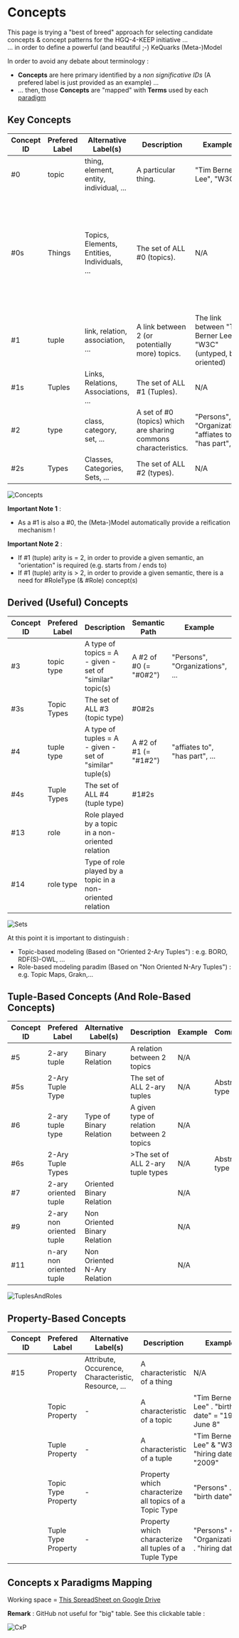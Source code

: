 Concepts
==

This page is trying a "best of breed" approach for selecting candidate concepts & concept patterns for the HGQ-4-KEEP initiative ...  
... in order to define a powerful (and beautiful ;-) KeQuarks (Meta-)Model

In order to avoid any debate about terminology : 
* __Concepts__ are here primary identified by a _non significative IDs_ (A prefered label is just provided as an example) ...
* ... then, those __Concepts__ are "mapped" with __Terms__ used by each <a href="https://github.com/iPlumb3r/KeQuarks/tree/master/2_Paradigms">paradigm</a>

Key Concepts
-
<table>
    <thead>
        <tr>
            <th>Concept ID</th>
            <th>Prefered Label</th>
            <th>Alternative Label(s)</th>
            <th>Description</th>
            <th>Example(s)</th>
            <th>Comment</th>         
        </tr>
    </thead>
    <tbody>
        <tr>
            <td>#0</td>
            <td>topic</td>
            <td>thing, element, entity, individual, ... </td>
            <td>A particular thing.</td>
            <td>"Tim Berner Lee", "W3C", ...</td>
            <td></td>
        </tr>
        <tr>
            <td>#0s</td>
            <td>Things</td>
            <td>Topics, Elements, Entities, Individuals, ... </td>
            <td>The set of ALL #0 (topics).</td>
            <td>N/A</td>
            <td>Usage of "Things" instead of "Topics" as prefered label, because its includes also Tuples, Types, ...</td>
        </tr>
        <tr>
            <td>#1</td>
            <td>tuple</td>
            <td>link, relation, association, ...</td>
            <td>A link between 2 (or potentially more) topics.</td>
            <td>The link between "Tim Berner Lee" & "W3C" (untyped, but oriented)</td>
            <td>A #1 is (also) a #0</td>
        </tr>
        <tr>
            <td>#1s</td>
            <td>Tuples</td>
            <td>Links, Relations, Associations, ...</td>
            <td>The set of ALL #1 (Tuples).</td>
            <td>N/A</td>
            <td></td>
        </tr>
        <tr>
            <td>#2</td>
            <td>type</td>
            <td>class, category, set, ...</td>           
            <td>A set of #0 (topics) which are sharing commons characteristics.</td>
            <td>"Persons", "Organizations", "affiates to", "has part", ...</td>
            <td>A #2 is (also) a #0</td>
        </tr>
        <tr>
            <td>#2s</td>
            <td>Types</td>
            <td>Classes, Categories, Sets, ...</td>           
            <td>The set of ALL #2 (types).</td>
            <td>N/A</td>
            <td></td>
        </tr>
    </tbody>
</table>

![Concepts](https://github.com/iPlumb3r/KeQuarks/blob/master/images/KeQuarksConcepts_2020-03-16.png)

__Important Note 1__ :
* As a #1 is also a #0, the (Meta-)Model automatically provide a reification mechanism !

__Important Note 2__ :
* If #1 (tuple) arity is = 2, in order to provide a given semantic, an "orientation" is required (e.g. starts from / ends to)
* If #1 (tuple) arity is > 2, in order to provide a given semantic, there is a need for #RoleType (& #Role) concept(s)

Derived (Useful) Concepts
-
<table>
    <thead>
        <tr>
            <th>Concept ID</th>
            <th>Prefered Label</th>
            <th>Description</th>
            <th>Semantic Path</th>
            <th>Example</th>
            <th>Comment</th>         
        </tr>
    </thead>
    <tbody>
        <tr>
            <td>#3</td>
            <td>topic type</td>
            <td>A type of topics = A - given - set of "similar" topic(s)</td>
            <td>A #2 of #0 (= "#0#2")</td>
            <td>"Persons", "Organizations", ...</td>
            <td>#3 is a #2</td>
        </tr>
        <tr>
            <td>#3s</td>
            <td>Topic Types</td>
            <td>The set of ALL #3 (topic type)</td>
            <td>#0#2s</td>
            <td></td>
            <td></td>
        </tr>
        <tr>
            <td>#4</td>
            <td>tuple type</td>
            <td>A type of tuples = A - given - set of "similar" tuple(s)</td>
            <td>A #2 of #1 (= "#1#2")</td>
            <td>"affiates to", "has part", ...</td>
            <td>#4 is a #2</td>
        </tr>
        <tr>
            <td>#4s</td>
            <td>Tuple Types</td>
            <td>The set of ALL #4 (tuple type)</td>
            <td>#1#2s</td>
            <td></td>
            <td></td>
        </tr>
         <tr>
            <td>#13</td>
            <td>role</td>
            <td>Role played by a topic in a non-oriented relation</td>
            <td></td>
            <td></td>
            <td></td>
        </tr>
        <tr>
            <td>#14</td>
            <td>role type</td>
            <td>Type of role played by a topic in a non-oriented relation</td>
            <td></td>
            <td></td>
            <td></td>
        </tr>
    </tbody>
</table>

![Sets](https://github.com/iPlumb3r/KeQuarks/blob/master/images/KeQuarksSets_2020-03-16.png)

At this point it is important to distinguish :
* Topic-based modeling (Based on "Oriented 2-Ary Tuples") : e.g. BORO, RDF(S)-OWL, ...
* Role-based modeling paradim (Based on "Non Oriented N-Ary Tuples") : e.g. Topic Maps, Grakn,...

Tuple-Based Concepts (And Role-Based Concepts)
-
<table>
    <thead>
        <tr>
            <th>Concept ID</th>
            <th>Prefered Label</th>
            <th>Alternative Label(s)</th>
            <th>Description</th>
            <th>Example</th>
            <th>Comment</th>         
        </tr>
    </thead>
    <tbody>
        <tr>
            <td>#5</td>
            <td>2-ary tuple</td>
            <td>Binary Relation</td>
            <td>A relation between 2 topics</td>
            <td>N/A</td>
            <td></td>
        </tr>
         <tr>
            <td>#5s</td>
            <td>2-Ary Tuple Type</td>
            <td></td>
            <td>The set of ALL 2-ary tuples</td>
            <td>N/A</td>
            <td>Abstract type</td>
        </tr>
         <tr>
            <td>#6</td>
            <td>2-ary tuple type</td>
            <td>Type of Binary Relation</td>
            <td>A given type of relation between 2 topics</td>
            <td>N/A</td>
            <td></td>
        </tr>
         <tr>
            <td>#6s</td>
            <td>2-Ary Tuple Types</td>
            <td></td>
            <td>>The set of ALL 2-ary tuple types</td>
            <td>N/A</td>
            <td>Abstract type</td>
        </tr>
         <tr>
            <td>#7</td>
            <td>2-ary oriented tuple</td>
            <td>Oriented Binary Relation</td>
            <td></td>
            <td>N/A</td>
            <td></td>
        </tr>
         <tr>
            <td>#9</td>
            <td>2-ary non oriented tuple</td>
            <td>Non Oriented Binary Relation</td>
            <td></td>
            <td>N/A</td>
            <td></td>
        </tr>
        <tr>
            <td>#11</td>
            <td>n-ary non oriented tuple</td>
            <td>Non Oriented N-Ary Relation</td>
            <td></td>
            <td>N/A</td>
            <td></td>
        </tr>
    </tbody>
</table>

![TuplesAndRoles](https://github.com/iPlumb3r/KeQuarks/blob/master/images/TupleBasedConceptsAndRoleBasedConcepts_2020-03-18.png)

Property-Based Concepts
-
<table>
    <thead>
        <tr>
            <th>Concept ID</th>
            <th>Prefered Label</th>
            <th>Alternative Label(s)</th>
            <th>Description</th>
            <th>Example</th>
            <th>Comment</th>         
        </tr>
    </thead>
    <tbody>
        <tr>
            <td>#15</td>
            <td>Property</td>
            <td>Attribute, Occurence, Characteristic, Resource, ...</td>
            <td>A characteristic of a thing</td>
            <td>N/A</td>
            <td>#6 is a #1 towards specific #2</td>
        </tr>
        <tr>
            <td></td>
            <td>Topic Property</td>
            <td>-</td>
            <td>A characteristic of a topic</td>
            <td>"Tim Berner Lee" . "birth date" = "1955 June 8"</td>
            <td></td>
        </tr>
        <tr>
            <td></td>
            <td>Tuple Property</td>
            <td>-</td>
            <td>A characteristic of a tuple</td>
            <td>"Tim Berner Lee" & "W3C" . "hiring date" = "2009"</td>
            <td></td>
        </tr>
        <tr>
            <td></td>
            <td>Topic Type Property</td>
            <td>-</td>
            <td>Property which characterize all topics of a Topic Type</td>
            <td>"Persons" . "birth date"</td>
            <td></td>
        </tr>
        <tr>
            <td></td>
            <td>Tuple Type Property</td>
            <td>-</td>
            <td>Property which characterize all tuples of a Tuple Type</td>
            <td>"Persons" => "Organizations" . "hiring date"</td>
            <td></td>
        </tr>
    </tbody>
</table>

Concepts x Paradigms Mapping 
-
Working space = <a href="https://docs.google.com/spreadsheets/d/1LW_tBNss0VV0i_mfG56zXhdwFJKpwTKhpGyieA7ZxJo/">This SpreadSheet on Google Drive</a>

__Remark__ : GitHub not useful for "big" table. See this clickable table :

![CxP](https://github.com/iPlumb3r/KnowledgeEngineeringParticles/blob/master/images/Concepts_x_Paradigms_2020-03-09.png)
